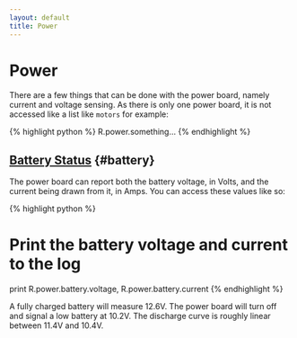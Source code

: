 ```yaml
---
layout: default
title: Power
---
```

Power
=====

There are a few things that can be done with the power board, namely current and voltage sensing. As there is only one power board, it is not accessed like a list like `motors` for example:

{% highlight python %}
R.power.something...
{% endhighlight %}

[Battery Status](/docs/programming/sr/power/#battery) {#battery}
-------

The power board can report both the battery voltage, in Volts, and the current being drawn from it, in Amps. You can access these values like so:

{% highlight python %}
# Print the battery voltage and current to the log
print R.power.battery.voltage, R.power.battery.current
{% endhighlight %}

A fully charged battery will measure 12.6V. The power board will turn off and signal a low battery at 10.2V. The discharge curve is roughly linear between 11.4V and 10.4V.
